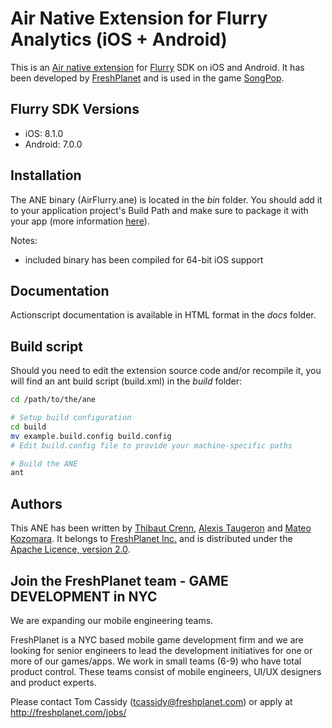 Air Native Extension for Flurry Analytics (iOS + Android)
======================================

This is an [Air native extension](http://www.adobe.com/devnet/air/native-extensions-for-air.html) for [Flurry](http://flurry.com) SDK on iOS and Android. It has been developed by [FreshPlanet](http://freshplanet.com) and is used in the game [SongPop](http://songpop.fm).


Flurry SDK Versions
---------

* iOS: 8.1.0
* Android: 7.0.0


Installation
---------

The ANE binary (AirFlurry.ane) is located in the *bin* folder. You should add it to your application project's Build Path and make sure to package it with your app (more information [here](http://help.adobe.com/en_US/air/build/WS597e5dadb9cc1e0253f7d2fc1311b491071-8000.html)).


Notes:
* included binary has been compiled for 64-bit iOS support


Documentation
--------

Actionscript documentation is available in HTML format in the *docs* folder.


Build script
---------

Should you need to edit the extension source code and/or recompile it, you will find an ant build script (build.xml) in the *build* folder:

```bash
cd /path/to/the/ane

# Setup build configuration
cd build
mv example.build.config build.config
# Edit build.config file to provide your machine-specific paths

# Build the ANE
ant
```


Authors
------

This ANE has been written by [Thibaut Crenn](https://github.com/titi-us), [Alexis Taugeron](http://alexistaugeron.com) and [Mateo Kozomara](mateo.kozomara@gmail.com). It belongs to [FreshPlanet Inc.](http://freshplanet.com) and is distributed under the [Apache Licence, version 2.0](http://www.apache.org/licenses/LICENSE-2.0).



Join the FreshPlanet team - GAME DEVELOPMENT in NYC
------

We are expanding our mobile engineering teams.

FreshPlanet is a NYC based mobile game development firm and we are looking for senior engineers to lead the development initiatives for one or more of our games/apps. We work in small teams (6-9) who have total product control.  These teams consist of mobile engineers, UI/UX designers and product experts.


Please contact Tom Cassidy (tcassidy@freshplanet.com) or apply at http://freshplanet.com/jobs/
